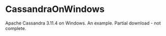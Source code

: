 # CassandraOnWindows
Apache Cassandra 3.11.4 on Windows. An example.
Partial download - not complete.
